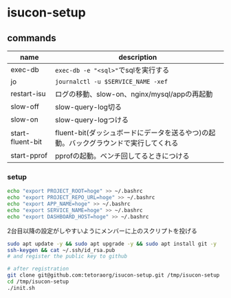 # isucon-setup

## commands

|name|description|
|-|-|
|exec-db|`exec-db -e "<sql>"`でsqlを実行する|
|jo|`journalctl -u $SERVICE_NAME -xef`|
|restart-isu|ログの移動、slow-on、nginx/mysql/appの再起動|
|slow-off|slow-query-log切る|
|slow-on|slow-query-logつける|
|start-fluent-bit|fluent-bit(ダッシュボードにデータを送るやつ)の起動。バックグラウンドで実行してくれる|
|start-pprof|pprofの起動。ベンチ回してるときにつける|

### setup

```sh
echo "export PROJECT_ROOT=hoge" >> ~/.bashrc
echo "export PROJECT_REPO_URL=hoge" >> ~/.bashrc
echo "export APP_NAME=hoge" >> ~/.bashrc
echo "export SERVICE_NAME=hoge" >> ~/.bashrc
echo "export DASHBOARD_HOST=hoge" >> ~/.bashrc
```

2台目以降の設定がしやすいようにメンバーに上のスクリプトを投げる

```sh
sudo apt update -y && sudo apt upgrade -y && sudo apt install git -y
ssh-keygen && cat ~/.ssh/id_rsa.pub
# and register the public key to github
```

```sh
# after registration
git clone git@github.com:tetoraorg/isucon-setup.git /tmp/isucon-setup
cd /tmp/isucon-setup
./init.sh
```
